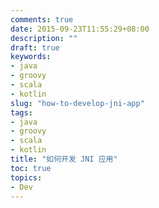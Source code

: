 ```yaml
---
comments: true
date: 2015-09-23T11:55:29+08:00
description: ""
draft: true
keywords:
- java
- groovy
- scala
- kotlin
slug: "how-to-develop-jni-app"
tags:
- java
- groovy
- scala
- kotlin
title: "如何开发 JNI 应用"
toc: true
topics:
- Dev
---
```


